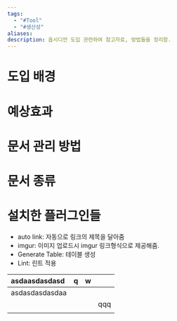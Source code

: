 ```yaml
---
tags:
  - "#Tool"
  - "#생산성"
aliases: 
description: 옵시디언 도입 관련하여 참고자료, 방법들을 정리함.
---
```


#  도입 배경


# 예상효과


# 문서 관리 방법

# 문서 종류

# 설치한 플러그인들

- auto link: 자동으로 링크의 제목을 달아줌
- imgur:  이미지 업로드시 imgur 링크형식으로 제공해줌.
- Generate Table: 테이블 생성
- Lint: 린트 적용



| asdaasdasdasd  | q   | w   |     |
|:-------------- |:--- |:--- | --- |
| asdasdasdasdaa |     |     |     |
|                |     |     | qqq |
|                |     |     |     |
